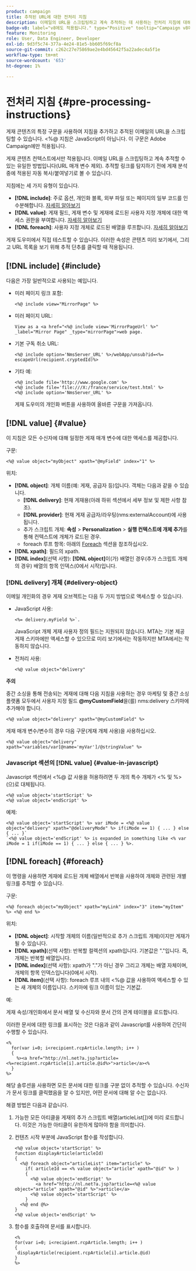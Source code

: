 ```yaml
---
product: campaign
title: 추적된 URL에 대한 전처리 지침
description: 이메일의 URL을 스크립팅하고 계속 추적하는 데 사용하는 전처리 지침에 대해 자세히 알아보십시오
badge-v8: label="v8에도 적용됩니다." type="Positive" tooltip="Campaign v8에도 적용됩니다."
feature: Monitoring
role: User, Data Engineer, Developer
exl-id: 9d3f5c74-377a-4e24-81e5-bb605f69cf8a
source-git-commit: c262c27e75869ae2e4bd45642f5a22adec4a5f1e
workflow-type: tm+mt
source-wordcount: '653'
ht-degree: 1%

---
```


# 전처리 지침 {#pre-processing-instructions}

게재 콘텐츠의 특정 구문을 사용하여 지침을 추가하고 추적된 이메일의 URL을 스크립팅할 수 있습니다. &lt;%@ 지침은 JavaScript이 아닙니다. 이 구문은 Adobe Campaign에만 적용됩니다.

게재 콘텐츠 컨텍스트에서만 적용됩니다. 이메일 URL을 스크립팅하고 계속 추적할 수 있는 유일한 방법입니다(URL 매개 변수 제외). 추적할 링크를 탐지하기 전에 게재 분석 중에 적용된 자동 복사/붙여넣기로 볼 수 있습니다.

지침에는 세 가지 유형이 있습니다.

* **[!DNL include]**: 주로 옵션, 개인화 블록, 외부 파일 또는 페이지의 일부 코드를 인수분해합니다. [자세히 알아보기](#include)
* **[!DNL value]**: 게재 필드, 게재 변수 및 게재에 로드된 사용자 지정 개체에 대한 액세스 권한을 부여합니다. [자세히 알아보기](#value)
* **[!DNL foreach]**: 사용자 지정 개체로 로드된 배열을 루프합니다. [자세히 알아보기](#foreach)

게재 도우미에서 직접 테스트할 수 있습니다. 이러한 속성은 콘텐츠 미리 보기에서, 그리고 URL 목록을 보기 위해 추적 단추를 클릭할 때 적용됩니다.

## [!DNL include] {#include}

다음은 가장 일반적으로 사용되는 예입니다.

* 미러 페이지 링크 포함:

  ```
  <%@ include view="MirrorPage" %>  
  ```

* 미러 페이지 URL:

  ```
  View as a <a href="<%@ include view='MirrorPageUrl' %>" _label="Mirror Page" _type="mirrorPage">web page.
  ```

* 기본 구독 취소 URL:

  ```
  <%@ include option='NmsServer_URL' %>/webApp/unsub?id=<%= escapeUrl(recipient.cryptedId)%>
  ```

* 기타 예:

  ```
  <%@ include file='http://www.google.com' %>
  <%@ include file='file:///X:/france/service/test.html' %>
  <%@ include option='NmsServer_URL' %>
  ```

  게재 도우미의 개인화 버튼을 사용하여 올바른 구문을 가져옵니다.

## [!DNL value] {#value}

이 지침은 모든 수신자에 대해 일정한 게재 매개 변수에 대한 액세스를 제공합니다.

구문:

```
<%@ value object="myObject" xpath="@myField" index="1" %>
```

위치:

* **[!DNL object]**: 개체 이름(예: 게재, 공급자 등)입니다.
객체는 다음과 같을 수 있습니다.
   * **[!DNL delivery]**: 현재 게재용(아래 하위 섹션에서 세부 정보 및 제한 사항 참조).
   * **[!DNL provider]**: 현재 게재 공급자/라우팅(nms:externalAccount)에 사용됩니다.
   * 추가 스크립트 개체: **속성** > **Personalization** > **실행 컨텍스트에 개체 추가**&#x200B;를 통해 컨텍스트에 개체가 로드된 경우.
   * foreach 루프 항목: 아래의 [Foreach](#foreach) 섹션을 참조하십시오.
* **[!DNL xpath]**: 필드의 xpath.
* **[!DNL index]**(선택 사항): **[!DNL object]**&#x200B;이(가) 배열인 경우(추가 스크립트 개체의 경우) 배열의 항목 인덱스(0에서 시작)입니다.

### [!DNL delivery] 개체 {#delivery-object}

이메일 개인화의 경우 게재 오브젝트는 다음 두 가지 방법으로 액세스할 수 있습니다.

* JavaScript 사용:

  ```
  <%= delivery.myField %>`.
  ```

  JavaScript 개체 게재 사용자 정의 필드는 지원되지 않습니다. MTA는 기본 제공 게재 스키마에만 액세스할 수 있으므로 미리 보기에서는 작동하지만 MTA에서는 작동하지 않습니다.

* 전처리 사용:

  ```
  <%@ value object="delivery"
  ```


**주의**

중간 소싱을 통해 전송되는 게재에 대해 다음 지침을 사용하는 경우 마케팅 및 중간 소싱 플랫폼 모두에서 사용자 지정 필드 **@myCustomField**&#x200B;을(를) nms:delivery 스키마에 추가해야 합니다.

```
<%@ value object="delivery" xpath="@myCustomField" %>
```

게재 매개 변수/변수의 경우 다음 구문(게재 개체 사용)을 사용하십시오.

```
<%@ value object="delivery" xpath="variables/var[@name='myVar']/@stringValue" %>
```

### Javascript 섹션의 [!DNL value] {#value-in-javascript}

Javascript 섹션에서 &lt;%@ 값 사용을 허용하려면 두 개의 특수 개체가 &lt;% 및 %>(으)로 대체됩니다.

```
<%@ value object='startScript' %>
<%@ value object='endScript' %>
```

예제:

```
<%@ value object='startScript' %> var iMode = <%@ value object="delivery" xpath="@deliveryMode" %> if(iMode == 1) { ... } else { ... }`
`<%@ value object='endScript' %> is expanded in something like <% var iMode = 1 if(iMode == 1) { ... } else { ... } %>.
```

## [!DNL foreach] {#foreach}

이 명령을 사용하면 게재에 로드된 개체 배열에서 반복을 사용하여 개체와 관련된 개별 링크를 추적할 수 있습니다.

구문:

```
<%@ foreach object="myObject" xpath="myLink" index="3" item="myItem" %> <%@ end %>
```

위치:

* **[!DNL object]**: 시작할 개체의 이름(일반적으로 추가 스크립트 개체)이지만 게재가 될 수 있습니다.
* **[!DNL xpath]**(선택 사항): 반복할 컬렉션의 xpath입니다. 기본값은 &quot;.&quot;입니다. 즉, 개체는 반복할 배열입니다.
* **[!DNL index]**(선택 사항): xpath가 &quot;.&quot;가 아닌 경우 그리고 개체는 배열 자체이며, 개체의 항목 인덱스입니다(0에서 시작).
* **[!DNL item]**(선택 사항): foreach 루프 내의 &lt;%@ 값을 사용하여 액세스할 수 있는 새 개체의 이름입니다. 스키마에 링크 이름이 있는 기본값.

예:

게재 속성/개인화에서 문서 배열 및 수신자와 문서 간의 관계 테이블을 로드합니다.

이러한 문서에 대한 링크를 표시하는 것은 다음과 같이 Javascript를 사용하여 간단히 수행할 수 있습니다.

```
<%
  for(var i=0; i<recipient.rcpArticle.length; i++ )
  {
    %><a href="http://nl.net?a.jsp?article=<%=recipient.rcpArticle[i].article.@id%>">article</a><%
  }
%>
```

해당 솔루션을 사용하면 모든 문서에 대한 링크를 구분 없이 추적할 수 있습니다. 수신자가 문서 링크를 클릭했음을 알 수 있지만, 어떤 문서에 대해 알 수는 없습니다.

해결 방법은 다음과 같습니다.

1. 가능한 모든 아티클을 게재의 추가 스크립트 배열(articleList[])에 미리 로드합니다. 이것은 가능한 아티클이 유한하게 많아야 함을 의미합니다.
1. 컨텐츠 시작 부분에 JavaScript 함수를 작성합니다.

   ```
   <%@ value object='startScript' %>
   function displayArticle(articleId)
   {
     <%@ foreach object="articleList" item="article" %>
       if( articleId == <% value object="article" xpath="@id" %> ) 
       {
         <%@ value object='endScript' %>
           <a href="http://nl.net?a.jsp?article=<%@ value object="article" xpath="@id" %>">article</a>
         <%@ value object='startScript' %>
       } 
     <%@ end @%>
   }
   <%@ value object='endScript' %>
   ```

1. 함수를 호출하여 문서를 표시합니다.

   ```
   <%
   for(var i=0; i<recipient.rcpArticle.length; i++ )
   {
    displayArticle(recipient.rcpArticle[i].article.@id)
   }
   %>
   ```
